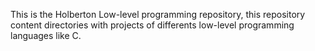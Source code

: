 This is the Holberton Low-level programming repository, this repository content
 directories with projects of differents low-level programming languages like C.